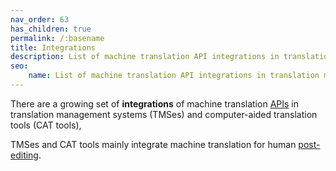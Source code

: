 ```yaml
---
nav_order: 63
has_children: true
permalink: /:basename
title: Integrations
description: List of machine translation API integrations in translation management systems and computer-aided translation tools
seo:
    name: List of machine translation API integrations in translation management systems and computer-aided translation tools
---
```


There are a growing set of **integrations** of machine translation [APIs](/translation-apis) in
translation management systems (TMSes) and computer-aided translation tools (CAT tools), 

TMSes and CAT tools mainly integrate machine translation for human [post-editing](/post-editing).
